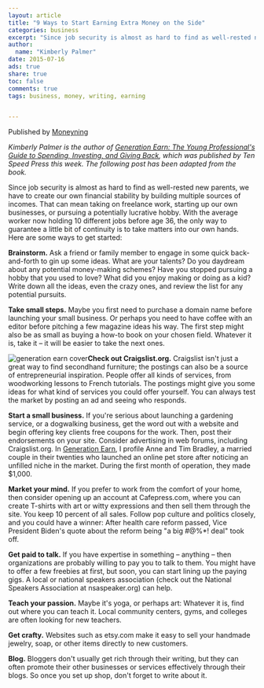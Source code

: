 ```yaml
---
layout: article
title: "9 Ways to Start Earning Extra Money on the Side"
categories: business
excerpt: "Since job security is almost as hard to find as well-rested new parents, we have to create our own financial stability by building multiple sources of incomes. That can mean taking on freelance work, starting up our own businesses, or pursuing a potentially lucrative hobby. With the average worker now holding 10 different jobs before age 36, the only way to guarantee a little bit of continuity is to take matters into our own hands."
author: 
  name: "Kimberly Palmer"
date: 2015-07-16
ads: true
share: true
toc: false
comments: true
tags: business, money, writing, earning


---
```




Published by [Moneyning](http://moneyning.com/make-money/9-ways-to-start-earning-extra-money-on-the-side/ "Permalink to 9 Ways to Start Earning Extra Money on the Side")

_Kimberly Palmer is the author of [Generation Earn: The Young Professional's Guide to Spending, Investing, and Giving Back][1], which was published by Ten Speed Press this week. The following post has been adapted from the book._

Since job security is almost as hard to find as well-rested new parents, we have to create our own financial stability by building multiple sources of incomes. That can mean taking on freelance work, starting up our own businesses, or pursuing a potentially lucrative hobby. With the average worker now holding 10 different jobs before age 36, the only way to guarantee a little bit of continuity is to take matters into our own hands. Here are some ways to get started:  
  
**Brainstorm.** Ask a friend or family member to engage in some quick back-and-forth to gin up some ideas. What are your talents? Do you daydream about any potential money-making schemes? Have you stopped pursuing a hobby that you used to love? What did you enjoy making or doing as a kid? Write down all the ideas, even the crazy ones, and review the list for any potential pursuits.

**Take small steps.** Maybe you first need to purchase a domain name before launching your small business. Or perhaps you need to have coffee with an editor before pitching a few magazine ideas his way. The first step might also be as small as buying a how-to book on your chosen field. Whatever it is, take it – it will be easier to take the next ones.

![][2]**Check out Craigslist.org.** Craigslist isn't just a great way to find secondhand furniture; the postings can also be a source of entrepreneurial inspiration. People offer all kinds of services, from woodworking lessons to French tutorials. The postings might give you some ideas for what kind of services you could offer yourself. You can always test the market by posting an ad and seeing who responds.

**Start a small business.** If you're serious about launching a gardening service, or a dogwalking business, get the word out with a website and begin offering key clients free coupons for the work. Then, post their endorsements on your site. Consider advertising in web forums, including Craigslist.org. In [Generation Earn][1], I profile Anne and Tim Bradley, a married couple in their twenties who launched an online pet store after noticing an unfilled niche in the market. During the first month of operation, they made $1,000.

**Market your mind.** If you prefer to work from the comfort of your home, then consider opening up an account at Cafepress.com, where you can create T-shirts with art or witty expressions and then sell them through the site. You keep 10 percent of all sales. Follow pop culture and politics closely, and you could have a winner: After health care reform passed, Vice President Biden's quote about the reform being "a big #@%*! deal" took off.

**Get paid to talk.** If you have expertise in something – anything – then organizations are probably willing to pay you to talk to them. You might have to offer a few freebies at first, but soon, you can start lining up the paying gigs. A local or national speakers association (check out the National Speakers Association at nsaspeaker.org) can help.

**Teach your passion.** Maybe it's yoga, or perhaps art: Whatever it is, find out where you can teach it. Local community centers, gyms, and colleges are often looking for new teachers.

**Get crafty.** Websites such as etsy.com make it easy to sell your handmade jewelry, soap, or other items directly to new customers.

**Blog.** Bloggers don't usually get rich through their writing, but they can often promote their other businesses or services effectively through their blogs. So once you set up shop, don't forget to write about it.


[1]: http://moneyning.com/go/amazon.php?asin=158008236X
[2]: http://moneyning.com/wp-content/uploads/2010/10/generation-earn-cover.jpg "generation earn cover"
  